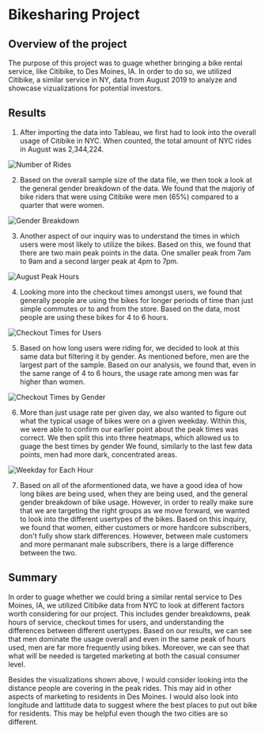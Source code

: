# Bikesharing Project

## Overview of the project 
The purpose of this project was to guage whether bringing a bike rental service, like Citibike, to Des Moines, IA. In order to do so, we utilized Citibike, a similar service in NY, data from August 2019 to analyze and showcase vizualizations for potential investors. 

## Results 
1. After importing the data into Tableau, we first had to look into the overall usage of Citibike in NYC. When counted, the total amount of NYC rides in August was 2,344,224. 

![Number of Rides]()

2. Based on the overall sample size of the data file, we then took a look at the general gender breakdown of the data. We found that the majoriy of bike riders that were using Citibike were men (65%) compared to a quarter that were women. 

![Gender Breakdown]()

3. Another aspect of our inquiry was to understand the times in which users were most likely to utilize the bikes. Based on this, we found that there are two main peak points in the data. One smaller peak from 7am to 9am and a second larger peak at 4pm to 7pm. 

![August Peak Hours]()

4. Looking more into the checkout times amongst users, we found that generally people are using the bikes for longer periods of time than just simple commutes or to and from the store. Based on the data, most people are using these bikes for 4 to 6 hours. 

![Checkout Times for Users]()

5. Based on how long users were riding for, we decided to look at this same data but filtering it by gender. As mentioned before, men are the largest part of the sample. Based on our analysis, we found that, even in the same range of 4 to 6 hours, the usage rate among men was far higher than women.

![Checkout Times by Gender]()

6. More than just usage rate per given day, we also wanted to figure out what the typical usage of bikes were on a given weekday. Within this, we were able to confirm our earlier point about the peak times was correct. We then split this into three heatmaps, which allowed us to guage the best times by gender We found, similarly to the last few data points, men had more dark, concentrated areas. 

![Weekday for Each Hour]()

7. Based on all of the aformentioned data, we have a good idea of how long bikes are being used, when they are being used, and the general gender breakdown of bike usage. However, in order to really make sure that we are targeting the right groups as we move forward, we wanted to look into the different usertypes of the bikes. Based on this inquiry, we found that women, either customers or more hardcore subscribers, don't fully show stark differences. However, between male customers and more permanant male subscribers, there is a large difference between the two. 

## Summary 

In order to guage whether we could bring a similar rental service to Des Moines, IA, we utilized Citibike data from NYC to look at different factors worth considering for our project. This includes gender breakdowns, peak hours of service, checkout times for users, and understanding the differences between different usertypes. Based on our results, we can see that men dominate the usage overall and even in the same peak of hours used, men are far more frequently using bikes. Moreover, we can see that what will be needed is targeted marketing at both the casual consumer level. 

Besides the visualizations shown above, I would consider looking into the distance people are covering in the peak rides. This may aid in other aspects of marketing to residents in Des Moines. I would also look into longitude and lattitude data to suggest where the best places to put out bike for residents. This may be helpful even though the two cities are so different.
